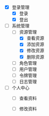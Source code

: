 - [x] 登录管理
  - [x] 登录
  - [x] 登出
- [ ] 系统管理
  - [ ] 资源管理
    - [x] 查看资源
    - [x] 添加资源
    - [x] 修改资源
    - [x] 删除资源
  - [ ] 角色管理
  - [ ] 用户管理
  - [ ] 令牌管理
  - [ ] 日志管理
- [ ] 个人中心
  - [ ] 查看资料
  - [ ] 修改资料
  

